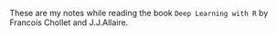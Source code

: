 These are my notes while reading the book `Deep Learning with R` by Francois
Chollet and J.J.Allaire.
